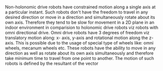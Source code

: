 Non-holonomic drive robots have constrained motion along a single axis at a particular instant. Such robots don't have the freedom to travel in any desired direction or move in a direction and simultaneously rotate about its own axis. Therefore they tend to be slow for movement in a 2D plane in an indoor environment in comparision to holonomic drive robots viz robots with omni directional drive. Omni drive robots have 3 degrees of freedom viz translatory motion along: x- axis, y-axis and rotational motion along the z-axis. This is possible due to the usage of special type of wheels like: omni wheels, mecanum wheels etc. These robots have the ability to move in any direction as well as rotate about its own axis simultaneously and therefore take minimum time to travel from one point to another. The motion of such robots is defined by the resultant of the vector 
